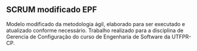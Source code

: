 <div>
  <article>
    <h1>SCRUM modificado EPF</h1>
      <p>Modelo modificado da metodologia ágil, elaborado para ser executado e atualizado conforme necessário. Trabalho realizado para a disciplina de Gerencia de Configuração do curso de Engenharia de Software da UTFPR-CP.
    </p>
  </article>
</div>
